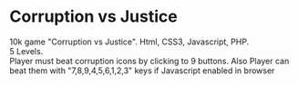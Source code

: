 # Corruption vs Justice
10k game "Corruption vs Justice". Html, CSS3, Javascript, PHP.<br>
5 Levels.<br>
Player must beat corruption icons by clicking to 9 buttons. Also Player can beat them with "7,8,9,4,5,6,1,2,3" keys if Javascript enabled in browser
